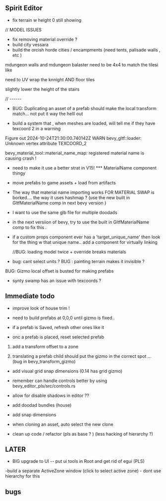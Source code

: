 

## Spirit Editor


- fix  terrain w height 0  still showing 

// MODEL ISSUES 


- fix removing material override   ? 
- build city vessara 
- build the orcish horde cities / encampments  (need tents, palisade walls , etc ) 



mdungeon walls and mdungeon balaster need to be 4x4 to match the tilesi  like 

need to UV wrap the knnight  AND floor tiles 

slightly lower the height of the stairs 



// ------ 

- BUG:   Duplicating an asset of a prefab should make the local transform match... not put it way the helll out 


 
- build a system that , when meshes are loaded, will tell me if they have texcoord 2 in a warning


Figure out 
2024-10-24T21:30:00.740142Z  WARN bevy_gltf::loader: Unknown vertex attribute TEXCOORD_2



bevy_material_tool::material_name_map: registered material name   is causing crash ! 
- need to make it use a better strat in V15! *** MaterialName component thingy 



- move prefabs to game assets + load from artifacts 


- The way that material name importing works FOR MATERIAL SWAP  is borked.... the way it uses hashmap ? (use the new built in GltfMaterialName comp in next bevy version )
 -  I want to use the same glb file for multiple doodads 
 - in the next versiion of bevy, try to use the built in GltfMaterialName comp to fix this . 




- if a custom props component ever has a 'target_unique_name' then look for the thing w that unique name.. add a component for virtually linking 

 


    //BUG: loading model twice + override  breaks materials 

- bug: cant select units ? 
 BUG : painting terrain makes it invisible ? 

 BUG: Gizmo local offset is busted for making prefabs 
 
 
- synty swamp has an issue with texcoords ?


## Immediate todo 

 - improve look of house trim ! 
 
 
-  need to build prefabs at 0,0,0 until gizmo is fixed.. 
- if a prefab is Saved,  refresh other ones like it 

 - onc a prefab is placed, reset  selected prefab 
 
 1. add a transform offset to a zone 
   
 3. translating a prefab child should put the gizmo in the correct spot ... (bug in bevy_transform_gizmo)


- add visual grid snap dimensions (0.14 has grid gizmo)


- remember can  handle controls better  by  using bevy_editor_pls/src/controls.rs




- allow for disable shadows in editor ??

- add doodad bundles (house) 

-  add snap dimensions 

- when cloning an asset, auto select the new clone 

- clean up code / refactor (pls as base ? ) (less hacking of hierarchy ?)
 
 
## LATER  


- BIG  upgrade to UI -- put ui tools in Root and get rid of egui (PLS) 

-build a separate ActiveZone window (click to select active zone) - dont use hierarchy for this 




## bugs 

 